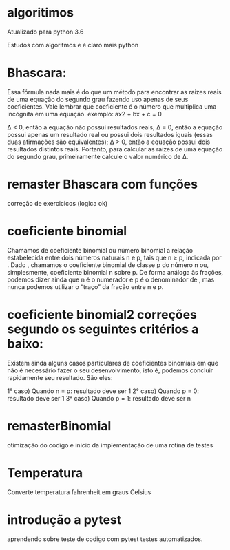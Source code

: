 # algoritimos
Atualizado para python 3.6

Estudos com algoritmos e é claro mais python

# Bhascara:
Essa fórmula nada mais é do que um método para encontrar as raízes reais 
de uma equação do segundo grau fazendo uso apenas de seus coeficientes. 
Vale lembrar que coeficiente é o número que multiplica uma incógnita
em uma equação. exemplo: ax2 + bx + c = 0

Δ < 0, então a equação não possui resultados reais;
Δ = 0, então a equação possui apenas um resultado real ou
possui dois resultados iguais (essas duas afirmações são equivalentes);
Δ > 0, então a equação possui dois resultados distintos reais.
Portanto, para calcular as raízes de uma equação do segundo grau,
primeiramente calcule o valor numérico de Δ.

# remaster Bhascara com funções
correção de exercicicos (logica ok)


# coeficiente binomial 
Chamamos de coeficiente binomial ou número binomial a relação estabelecida 
entre dois números naturais n e p, tais que n ≥ p, indicada por  . 
Dado , chamamos o coeficiente binomial de classe p do número n ou, simplesmente,
coeficiente binomial n sobre p. De forma análoga às frações, podemos dizer 
ainda que n é o numerador e p é o denominador de , mas nunca podemos utilizar 
o “traço” da fração entre n e p.

# coeficiente binomial2 correções segundo os seguintes critérios a baixo: 
Existem ainda alguns casos particulares de coeficientes binomiais em que 
não é necessário fazer o seu desenvolvimento, isto é, podemos concluir 
rapidamente seu resultado. São eles:

1° caso) Quando n = p: resultado deve ser 1
2° caso) Quando p = 0: resultado deve ser 1
3° caso) Quando p = 1: resultado deve ser n

# remasterBinomial
otimização do codigo e inicio da implementação de uma rotina de testes

# Temperatura
Converte temperatura fahrenheit em graus Celsius

# introdução a pytest
aprendendo sobre teste de codigo com pytest
testes automatizados.